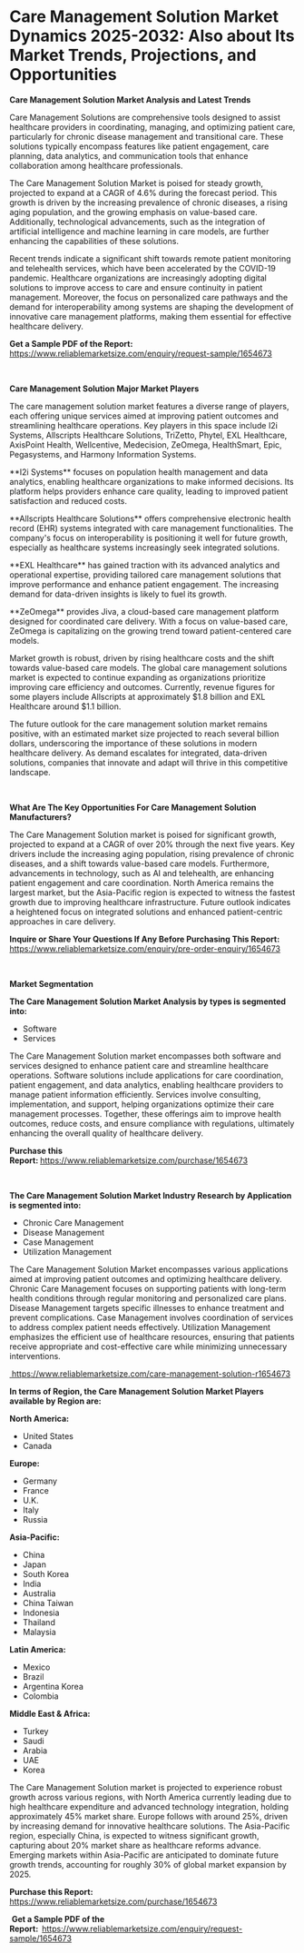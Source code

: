 <p><h1>Care Management Solution Market Dynamics 2025-2032: Also about Its Market Trends, Projections, and Opportunities</h1></p><p><strong>Care Management Solution Market Analysis and Latest Trends</strong></p>
<p><p>Care Management Solutions are comprehensive tools designed to assist healthcare providers in coordinating, managing, and optimizing patient care, particularly for chronic disease management and transitional care. These solutions typically encompass features like patient engagement, care planning, data analytics, and communication tools that enhance collaboration among healthcare professionals.</p><p>The Care Management Solution Market is poised for steady growth, projected to expand at a CAGR of 4.6% during the forecast period. This growth is driven by the increasing prevalence of chronic diseases, a rising aging population, and the growing emphasis on value-based care. Additionally, technological advancements, such as the integration of artificial intelligence and machine learning in care models, are further enhancing the capabilities of these solutions.</p><p>Recent trends indicate a significant shift towards remote patient monitoring and telehealth services, which have been accelerated by the COVID-19 pandemic. Healthcare organizations are increasingly adopting digital solutions to improve access to care and ensure continuity in patient management. Moreover, the focus on personalized care pathways and the demand for interoperability among systems are shaping the development of innovative care management platforms, making them essential for effective healthcare delivery.</p></p>
<p><strong>Get a Sample PDF of the Report:&nbsp;</strong> <a href="https://www.reliablemarketsize.com/enquiry/request-sample/1654673?utm_campaign=2628&utm_medium=2&utm_source=Github&utm_content=ia&utm_term=18042025&utm_id=care-management-solution">https://www.reliablemarketsize.com/enquiry/request-sample/1654673</a></p>
<p>&nbsp;</p>
<p><strong>Care Management Solution Major Market Players</strong></p>
<p><p>The care management solution market features a diverse range of players, each offering unique services aimed at improving patient outcomes and streamlining healthcare operations. Key players in this space include I2i Systems, Allscripts Healthcare Solutions, TriZetto, Phytel, EXL Healthcare, AxisPoint Health, Wellcentive, Medecision, ZeOmega, HealthSmart, Epic, Pegasystems, and Harmony Information Systems.</p><p>**I2i Systems** focuses on population health management and data analytics, enabling healthcare organizations to make informed decisions. Its platform helps providers enhance care quality, leading to improved patient satisfaction and reduced costs.</p><p>**Allscripts Healthcare Solutions** offers comprehensive electronic health record (EHR) systems integrated with care management functionalities. The company's focus on interoperability is positioning it well for future growth, especially as healthcare systems increasingly seek integrated solutions.</p><p>**EXL Healthcare** has gained traction with its advanced analytics and operational expertise, providing tailored care management solutions that improve performance and enhance patient engagement. The increasing demand for data-driven insights is likely to fuel its growth.</p><p>**ZeOmega** provides Jiva, a cloud-based care management platform designed for coordinated care delivery. With a focus on value-based care, ZeOmega is capitalizing on the growing trend toward patient-centered care models.</p><p>Market growth is robust, driven by rising healthcare costs and the shift towards value-based care models. The global care management solutions market is expected to continue expanding as organizations prioritize improving care efficiency and outcomes. Currently, revenue figures for some players include Allscripts at approximately $1.8 billion and EXL Healthcare around $1.1 billion.</p><p>The future outlook for the care management solution market remains positive, with an estimated market size projected to reach several billion dollars, underscoring the importance of these solutions in modern healthcare delivery. As demand escalates for integrated, data-driven solutions, companies that innovate and adapt will thrive in this competitive landscape.</p></p>
<p>&nbsp;</p>
<p><strong>What Are The Key Opportunities For Care Management Solution Manufacturers?</strong></p>
<p><p>The Care Management Solution market is poised for significant growth, projected to expand at a CAGR of over 20% through the next five years. Key drivers include the increasing aging population, rising prevalence of chronic diseases, and a shift towards value-based care models. Furthermore, advancements in technology, such as AI and telehealth, are enhancing patient engagement and care coordination. North America remains the largest market, but the Asia-Pacific region is expected to witness the fastest growth due to improving healthcare infrastructure. Future outlook indicates a heightened focus on integrated solutions and enhanced patient-centric approaches in care delivery.</p></p>
<p><strong>Inquire or Share Your Questions If Any Before Purchasing This Report:</strong> <a href="https://www.reliablemarketsize.com/enquiry/pre-order-enquiry/1654673?utm_campaign=2628&utm_medium=2&utm_source=Github&utm_content=ia&utm_term=18042025&utm_id=care-management-solution">https://www.reliablemarketsize.com/enquiry/pre-order-enquiry/1654673</a></p>
<p>&nbsp;</p>
<p><strong>Market Segmentation</strong></p>
<p><strong>The Care Management Solution Market Analysis by types is segmented into:</strong></p>
<p><ul><li>Software</li><li>Services</li></ul></p>
<p><p>The Care Management Solution market encompasses both software and services designed to enhance patient care and streamline healthcare operations. Software solutions include applications for care coordination, patient engagement, and data analytics, enabling healthcare providers to manage patient information efficiently. Services involve consulting, implementation, and support, helping organizations optimize their care management processes. Together, these offerings aim to improve health outcomes, reduce costs, and ensure compliance with regulations, ultimately enhancing the overall quality of healthcare delivery.</p></p>
<p><strong>Purchase this Report:&nbsp;</strong><a href="https://www.reliablemarketsize.com/purchase/1654673?utm_campaign=2628&utm_medium=2&utm_source=Github&utm_content=ia&utm_term=18042025&utm_id=care-management-solution">https://www.reliablemarketsize.com/purchase/1654673</a></p>
<p>&nbsp;</p>
<p><strong>The Care Management Solution Market Industry Research by Application is segmented into:</strong></p>
<p><ul><li>Chronic Care Management</li><li>Disease Management</li><li>Case Management</li><li>Utilization Management</li></ul></p>
<p><p>The Care Management Solution Market encompasses various applications aimed at improving patient outcomes and optimizing healthcare delivery. Chronic Care Management focuses on supporting patients with long-term health conditions through regular monitoring and personalized care plans. Disease Management targets specific illnesses to enhance treatment and prevent complications. Case Management involves coordination of services to address complex patient needs effectively. Utilization Management emphasizes the efficient use of healthcare resources, ensuring that patients receive appropriate and cost-effective care while minimizing unnecessary interventions.</p></p>
<p><a href="https://www.reliablemarketsize.com/care-management-solution-r1654673?utm_campaign=2628&utm_medium=2&utm_source=Github&utm_content=ia&utm_term=18042025&utm_id=care-management-solution">&nbsp;https://www.reliablemarketsize.com/care-management-solution-r1654673</a></p>
<p><strong>In terms of Region, the Care Management Solution Market Players available by Region are:</strong></p>
<p>
    <p> <strong> North America: </strong>
        <ul>
            <li>United States</li>
            <li>Canada</li>
        </ul>
        </p> 
    <p> <strong> Europe: </strong>
        <ul>
            <li>Germany</li>
            <li>France</li>
            <li>U.K.</li>
            <li>Italy</li>
            <li>Russia</li>
        </ul>
        </p> 
    <p> <strong> Asia-Pacific: </strong>
        <ul>
            <li>China</li>
            <li>Japan</li>
            <li>South Korea</li>
            <li>India</li>
            <li>Australia</li>
            <li>China Taiwan</li>
            <li>Indonesia</li>
            <li>Thailand</li>
            <li>Malaysia</li>
        </ul>
        </p> 
    <p> <strong> Latin America: </strong>
        <ul>
            <li>Mexico</li>
            <li>Brazil</li>
            <li>Argentina Korea</li>
            <li>Colombia</li>
        </ul>
        </p> 
    <p> <strong> Middle East & Africa: </strong>
        <ul>
            <li>Turkey</li>
            <li>Saudi</li>
            <li>Arabia</li>
            <li>UAE</li>
            <li>Korea</li>
        </ul>
    </p>
    </p>
<p><p>The Care Management Solution market is projected to experience robust growth across various regions, with North America currently leading due to high healthcare expenditure and advanced technology integration, holding approximately 45% market share. Europe follows with around 25%, driven by increasing demand for innovative healthcare solutions. The Asia-Pacific region, especially China, is expected to witness significant growth, capturing about 20% market share as healthcare reforms advance. Emerging markets within Asia-Pacific are anticipated to dominate future growth trends, accounting for roughly 30% of global market expansion by 2025.</p></p>
<p><strong>Purchase this Report: </strong><a href="https://www.reliablemarketsize.com/purchase/1654673?utm_campaign=2628&utm_medium=2&utm_source=Github&utm_content=ia&utm_term=18042025&utm_id=care-management-solution">https://www.reliablemarketsize.com/purchase/1654673</a></p>
<p>&nbsp;<strong>Get a Sample PDF of the Report:&nbsp;&nbsp;</strong><a href="https://www.reliablemarketsize.com/enquiry/request-sample/1654673?utm_campaign=2628&utm_medium=2&utm_source=Github&utm_content=ia&utm_term=18042025&utm_id=care-management-solution">https://www.reliablemarketsize.com/enquiry/request-sample/1654673</a></p>
<p><strong></strong></p>
<p><p></p><p></p><p></p></p>